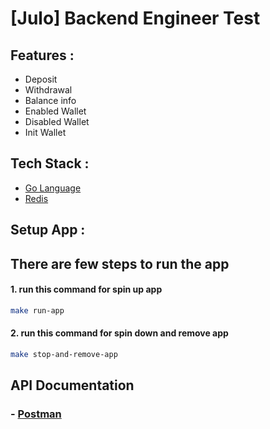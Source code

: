 # [Julo] Backend Engineer Test

## Features :

- Deposit
- Withdrawal
- Balance info
- Enabled Wallet
- Disabled Wallet
- Init Wallet

## Tech Stack :
- [Go Language](https://go.dev/)
- [Redis](https://redis.com)

## Setup App :
## There are few steps to run the app


#### 1. run this command for spin up app
```sh
make run-app
```
#### 2. run this command for spin down and remove app
```sh
make stop-and-remove-app
```

## API Documentation
### - [Postman](https://documenter.getpostman.com/view/13737778/2s935soN57)
